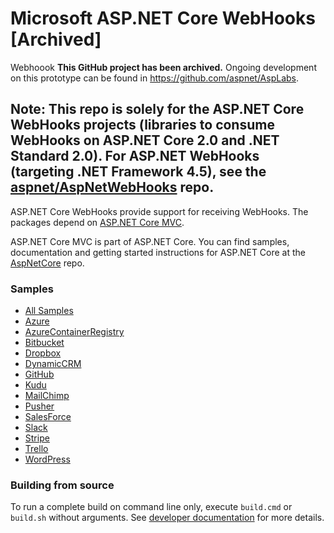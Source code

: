 # Microsoft ASP.NET Core WebHooks [Archived]
Webhoook
**This GitHub project has been archived.** Ongoing development on this prototype can be found in <https://github.com/aspnet/AspLabs>.

## Note: This repo is solely for the ASP.NET Core WebHooks projects (libraries to consume WebHooks on ASP.NET Core 2.0 and .NET Standard 2.0). For ASP.NET WebHooks (targeting .NET Framework 4.5), see the [aspnet/AspNetWebHooks](https://github.com/aspnet/aspnetwebhooks) repo.

ASP.NET Core WebHooks provide support for receiving WebHooks. The packages depend on [ASP.NET Core MVC](https://github.com/aspnet/AspNetCore).

ASP.NET Core MVC is part of ASP.NET Core. You can find samples, documentation and getting started instructions for ASP.NET Core at the [AspNetCore](https://github.com/aspnet/AspNetCore) repo.

### Samples
- [All Samples](/samples/)
- [Azure](/samples/AzureAlertCoreReceiver)
- [AzureContainerRegistry](/samples/AzureContainerRegistryCoreReceiver)
- [Bitbucket](/samples/BitbucketCoreReceiver)
- [Dropbox](/samples/DropboxCoreReceiver)
- [DynamicCRM](/samples/DynamicsCRMCoreReceiver)
- [GitHub](/samples/GitHubCoreReceiver)
- [Kudu](/samples/KuduCoreReceiver)
- [MailChimp](/samples/MailChimpCoreReceiver)
- [Pusher](/samples/PusherCoreReceiver)
- [SalesForce](/samples/SalesforceCoreReceiver)
- [Slack](/samples/SlackCoreReceiver)
- [Stripe](/samples/StripeCoreReceiver)
- [Trello](/samples/TrelloCoreReceiver)
- [WordPress](/samples/WordPressCoreReceiver)

### Building from source

To run a complete build on command line only, execute `build.cmd` or `build.sh` without arguments. See [developer documentation](https://github.com/aspnet/Home/wiki) for more details.
